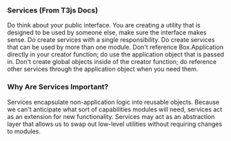 ### Services (From T3js Docs)

Do think about your public interface. You are creating a utility that is designed to be used by someone else, make sure the interface makes sense.
Do create services with a single responsibility.
Do create services that can be used by more than one module.
Don't reference Box.Application directly in your creator function; do use the application object that is passed in.
Don't create global objects inside of the creator function; do reference other services through the application object when you need them.

### Why Are Services Important?

Services encapsulate non-application logic into reusable objects.
Because we can't anticipate what sort of capabilities modules will need, services act as an extension for new functionality.
Services may act as an abstraction layer that allows us to swap out low-level utilities without requiring changes to modules.
